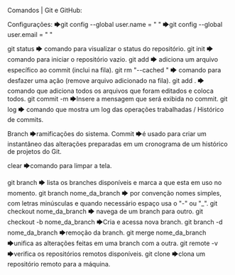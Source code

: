 Comandos | Git e GitHub:


Configurações:
🡆git config --global user.name = " "
🡆git config --global user.email = " "

git status 🡆 comando para visualizar o status do repositório.
git init 🡆 comando para iniciar o repositório vazio.
git add 🡆 adiciona um arquivo específico ao commit (inclui na fila).
git rm "--cached <file>" 🡆 comando para desfazer uma ação (remove arquivo adicionado na fila).
git add . 🡆 comando que adiciona todos os arquivos que foram editados e coloca todos.
git commit -m 🡆Insere a mensagem que será exibida no commit.
git log 🡆 comando que mostra um log das operações trabalhadas / Histórico de commits.

Branch  🡆ramificações do sistema.
Commit 🡆é usado para criar um instantâneo das alterações preparadas em um cronograma de um histórico de projetos do Git.

clear 🡆comando para limpar a tela.

git branch 🡆 lista os branches disponíveis e marca a que esta em uso no momento.
git branch nome_da_branch 🡆 por convenção nomes simples, com letras minúsculas e quando necessário espaço usa o "-" ou "_".
git checkout nome_da_branch 🡆 navega de um branch para outro.
git checkout -b nome_da_branch 🡆Cria e acessa nova branch.
git branch -d nome_da_branch 🡆remoção da branch.
git merge nome_da_branch 🡆unifica as alterações feitas em uma branch com a outra.
git remote -v 🡆verifica os repositórios remotos disponíveis.
git clone 🡆clona um repositório remoto para a máquina.



